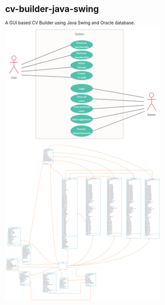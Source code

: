 # cv-builder-java-swing
A GUI based CV Builder using Java Swing and Oracle database.
![image](https://github.com/SohailAliCodes/cv-builder-java-swing/blob/master/images/CV%20Builder%20(Use%20Case).jpg)
![image](https://github.com/SohailAliCodes/cv-builder-java-swing/blob/master/images/Class%20diagram.jpg)
